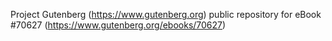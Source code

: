Project Gutenberg (https://www.gutenberg.org) public repository for
eBook #70627 (https://www.gutenberg.org/ebooks/70627)

